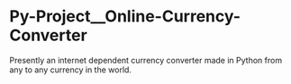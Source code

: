 # Py-Project__Online-Currency-Converter
Presently an internet dependent currency converter made in Python from any to any currency in the world.
